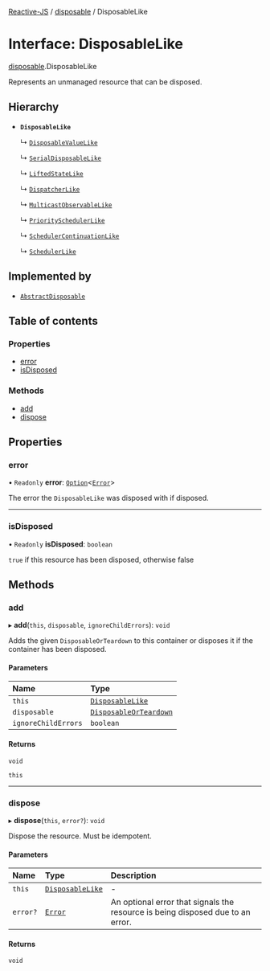 [Reactive-JS](../README.md) / [disposable](../modules/disposable.md) / DisposableLike

# Interface: DisposableLike

[disposable](../modules/disposable.md).DisposableLike

Represents an unmanaged resource that can be disposed.

## Hierarchy

- **`DisposableLike`**

  ↳ [`DisposableValueLike`](disposable.DisposableValueLike.md)

  ↳ [`SerialDisposableLike`](disposable.SerialDisposableLike.md)

  ↳ [`LiftedStateLike`](liftable.LiftedStateLike.md)

  ↳ [`DispatcherLike`](observable.DispatcherLike.md)

  ↳ [`MulticastObservableLike`](observable.MulticastObservableLike.md)

  ↳ [`PrioritySchedulerLike`](scheduler.PrioritySchedulerLike.md)

  ↳ [`SchedulerContinuationLike`](scheduler.SchedulerContinuationLike.md)

  ↳ [`SchedulerLike`](scheduler.SchedulerLike.md)

## Implemented by

- [`AbstractDisposable`](../classes/disposable.AbstractDisposable.md)

## Table of contents

### Properties

- [error](disposable.DisposableLike.md#error)
- [isDisposed](disposable.DisposableLike.md#isdisposed)

### Methods

- [add](disposable.DisposableLike.md#add)
- [dispose](disposable.DisposableLike.md#dispose)

## Properties

### error

• `Readonly` **error**: [`Option`](../modules/option.md#option)<[`Error`](disposable.Error.md)\>

The error the `DisposableLike` was disposed with if disposed.

___

### isDisposed

• `Readonly` **isDisposed**: `boolean`

`true` if this resource has been disposed, otherwise false

## Methods

### add

▸ **add**(`this`, `disposable`, `ignoreChildErrors`): `void`

Adds the given `DisposableOrTeardown` to this container or disposes it if the container has been disposed.

#### Parameters

| Name | Type |
| :------ | :------ |
| `this` | [`DisposableLike`](disposable.DisposableLike.md) |
| `disposable` | [`DisposableOrTeardown`](../modules/disposable.md#disposableorteardown) |
| `ignoreChildErrors` | `boolean` |

#### Returns

`void`

`this`

___

### dispose

▸ **dispose**(`this`, `error?`): `void`

Dispose the resource. Must be idempotent.

#### Parameters

| Name | Type | Description |
| :------ | :------ | :------ |
| `this` | [`DisposableLike`](disposable.DisposableLike.md) | - |
| `error?` | [`Error`](disposable.Error.md) | An optional error that signals the resource is being disposed due to an error. |

#### Returns

`void`
